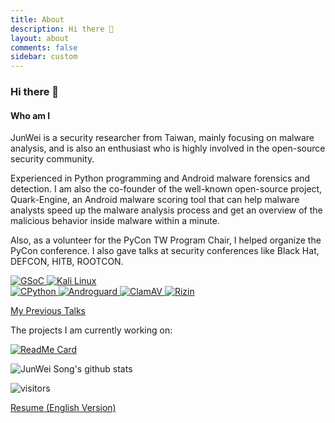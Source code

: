 ```yaml
---
title: About
description: Hi there 👋
layout: about
comments: false
sidebar: custom
---
```


### Hi there 👋

#### Who am I

JunWei is a security researcher from Taiwan, mainly focusing on malware analysis, and is also an enthusiast who is highly involved in the open-source security community.

Experienced in Python programming and Android malware forensics and detection. I am also the co-founder of the well-known open-source project, Quark-Engine, an Android malware scoring tool that can help malware analysts speed up the malware analysis process and get an overview of the malicious behavior inside malware within a minute.

Also, as a volunteer for the PyCon TW Program Chair, I helped organize the PyCon conference. I also gave talks at security conferences like Black Hat, DEFCON, HITB, ROOTCON.

<a href="https://www.honeynet.org/gsoc/gsoc-2021/google-summer-of-code-2021-project-ideas#quark">
    <img alt="GSoC" src="https://img.shields.io/badge/Google%20Summer%20of%20Code-Mentor-red">
</a>

<a href="http://pkg.kali.org/pkg/quark-engine">
    <img alt="Kali Linux" src="https://img.shields.io/badge/Kali%20Linux-Package%20Maintainer-critical">
</a>

<br/>

<a href="https://github.com/python/cpython/pulls?q=is%3Apr+author%3Akrnick+is%3Aclosed">
    <img alt="CPython" src="https://img.shields.io/badge/CPython-Contributor-blue">
</a>

<a href="https://github.com/androguard/androguard/pulls?q=is%3Apr+author%3Akrnick+is%3Aclosed">
    <img alt="Androguard" src="https://img.shields.io/badge/Androguard-Contributor-orange">
</a>

<a href="https://github.com/Cisco-Talos/clamav/pulls?q=is%3Apr+author%3Akrnick+is%3Aclosed">
    <img alt="ClamAV" src="https://img.shields.io/badge/ClamAV-Contributor-green">
</a>

<a href="https://github.com/rizinorg/rizin/pulls?q=is%3Apr+author%3Akrnick+is%3Aclosed">
    <img alt="Rizin" src="https://img.shields.io/badge/Rizin-Contributor-brightgreen">
</a>

[My Previous Talks](https://github.com/krnick/talks)

The projects I am currently working on:

[![ReadMe Card](https://github-readme-stats.vercel.app/api/pin/?username=quark-engine&repo=quark-engine)](https://github.com/quark-engine/quark-engine)

![JunWei Song's github stats](https://github-readme-stats.vercel.app/api?username=krnick&theme=blue-green&show_icons=true)

![visitors](https://visitor-badge.laobi.icu/badge?page_id=krnick.krnick)

[Resume (English Version)](https://www.cakeresume.com/sungboss2004)
